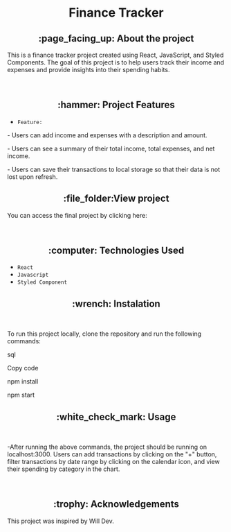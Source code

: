 <h1 align="center">Finance Tracker</h1>

<h2 align="center">:page_facing_up: About the project </h2>
<p>This is a finance tracker project created using React, JavaScript, and Styled Components. The goal of this project is to help users track their income and expenses and provide insights into their spending habits.</p>
<br>


<h2 align="center">:hammer: Project Features </h2>

- ``Feature:``
<p>- Users can add income and expenses with a description and amount.</p>
<p>- Users can see a summary of their total income, total expenses, and net income.</p>
<!-- <p>Users can see a chart that displays their spending by category.</p> -->
<!-- Users can filter their transactions by date range. -->
<p>- Users can save their transactions to local storage so that their data is not lost upon refresh.</p>

<h2 align="center"> :file_folder:View project </h2>
<p> You can access the final project by clicking here:
</p>
<br>

<h2 align="center"> :computer: Technologies Used </h2>

- ``React``
- ``Javascript``
- ``Styled Component``

<h2 align="center">:wrench: Instalation</h2>
<br>
<p>To run this project locally, clone the repository and run the following commands:</p>

<p>sql</p>
<p>Copy code</p>
<p>npm install</p>
<p>npm start</p>

<h2 align="center">:white_check_mark: Usage</h2>
<br>
<p>-After running the above commands, the project should be running on localhost:3000. Users can add transactions by clicking on the "+" button, filter transactions by date range by clicking on the calendar icon, and view their spending by category in the chart.</p>

<br>
<h2 align="center">:trophy: Acknowledgements</h2>
This project was inspired by Will Dev.

